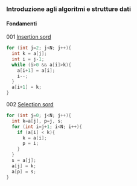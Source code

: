 ### Introduzione agli algoritmi e strutture dati

#### Fondamenti
001
<a href="001 Insertion sort" >Insertion sord</a><br>
```c++
for (int j=2; j<N; j++){
  int k = a[j];
  int i = j-1;
  while (i>0 && a[i]>k){
    a[i+1] = a[i];
    i--;
  }
  a[i+1] = k;		
}
```
002
<a href="002 Selection sort" >Selection sord</a><br>
```c++
for (int j=0; j<N; j++){
  int k=a[j], p=j, s;
  for (int i=j+1; i<N; i++){
    if (a[i] < k){
      k = a[i];
      p = i;
    }
  }
  s = a[j];
  a[j] = k;
  a[p] = s;
}
```
